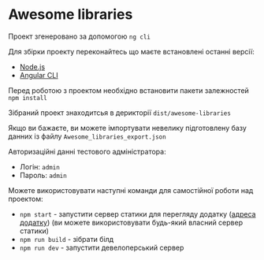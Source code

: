 # Awesome libraries

Проект згенеровано за допомогою `ng cli`

Для збірки проекту переконайтесь що маєте встановлені останні версії:
 * [Node.js](https://nodejs.org/uk/)
 * [Angular CLI](https://cli.angular.io/)

Перед роботою з проектом необхідно встановити пакети залежностей `npm install`

Зібраний проект знаходитсья в дерикторії `dist/awesome-libraries`

Якщо ви бажаєте, ви можете імпортувати невелику підготовлену базу данних із файлу `Awesome_libraries_export.json`

Авторизаційні данні тестового адміністратора:
 * Логін: `admin`
 * Пароль: `admin`

Можете використовувати наступні команди для самостійної роботи над проектом:
 * `npm start` - запустити сервер статики для перегляду додатку ([адреса додатку](https://localhost:5000/)) (ви можете використовувати будь-який власний сервер статики)
 * `npm run build` - зібрати білд
 * `npm run dev` - запустити девелоперський сервер